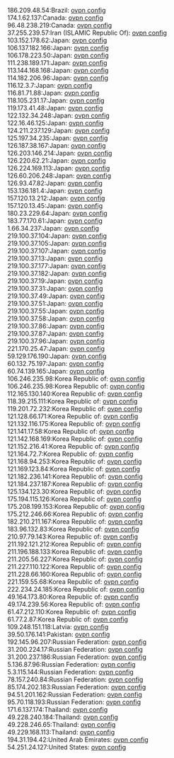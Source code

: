 186.209.48.54:Brazil: [ovpn config](vpn/186_209_48_54.ovpn)  
174.1.62.137:Canada: [ovpn config](vpn/174_1_62_137.ovpn)  
96.48.238.219:Canada: [ovpn config](vpn/96_48_238_219.ovpn)  
37.255.239.57:Iran (ISLAMIC Republic Of): [ovpn config](vpn/37_255_239_57.ovpn)  
103.152.178.62:Japan: [ovpn config](vpn/103_152_178_62.ovpn)  
106.137.182.166:Japan: [ovpn config](vpn/106_137_182_166.ovpn)  
106.178.223.50:Japan: [ovpn config](vpn/106_178_223_50.ovpn)  
111.238.189.171:Japan: [ovpn config](vpn/111_238_189_171.ovpn)  
113.144.168.168:Japan: [ovpn config](vpn/113_144_168_168.ovpn)  
114.182.206.96:Japan: [ovpn config](vpn/114_182_206_96.ovpn)  
116.12.3.7:Japan: [ovpn config](vpn/116_12_3_7.ovpn)  
116.81.71.88:Japan: [ovpn config](vpn/116_81_71_88.ovpn)  
118.105.231.17:Japan: [ovpn config](vpn/118_105_231_17.ovpn)  
119.173.41.48:Japan: [ovpn config](vpn/119_173_41_48.ovpn)  
122.132.34.248:Japan: [ovpn config](vpn/122_132_34_248.ovpn)  
122.16.46.125:Japan: [ovpn config](vpn/122_16_46_125.ovpn)  
124.211.237.129:Japan: [ovpn config](vpn/124_211_237_129.ovpn)  
125.197.34.235:Japan: [ovpn config](vpn/125_197_34_235.ovpn)  
126.187.38.167:Japan: [ovpn config](vpn/126_187_38_167.ovpn)  
126.203.146.214:Japan: [ovpn config](vpn/126_203_146_214.ovpn)  
126.220.62.21:Japan: [ovpn config](vpn/126_220_62_21.ovpn)  
126.224.169.113:Japan: [ovpn config](vpn/126_224_169_113.ovpn)  
126.60.206.248:Japan: [ovpn config](vpn/126_60_206_248.ovpn)  
126.93.47.82:Japan: [ovpn config](vpn/126_93_47_82.ovpn)  
153.136.181.4:Japan: [ovpn config](vpn/153_136_181_4.ovpn)  
157.120.13.212:Japan: [ovpn config](vpn/157_120_13_212.ovpn)  
157.120.13.45:Japan: [ovpn config](vpn/157_120_13_45.ovpn)  
180.23.229.64:Japan: [ovpn config](vpn/180_23_229_64.ovpn)  
183.77.170.61:Japan: [ovpn config](vpn/183_77_170_61.ovpn)  
1.66.34.237:Japan: [ovpn config](vpn/1_66_34_237.ovpn)  
219.100.37.104:Japan: [ovpn config](vpn/219_100_37_104.ovpn)  
219.100.37.105:Japan: [ovpn config](vpn/219_100_37_105.ovpn)  
219.100.37.107:Japan: [ovpn config](vpn/219_100_37_107.ovpn)  
219.100.37.13:Japan: [ovpn config](vpn/219_100_37_13.ovpn)  
219.100.37.177:Japan: [ovpn config](vpn/219_100_37_177.ovpn)  
219.100.37.182:Japan: [ovpn config](vpn/219_100_37_182.ovpn)  
219.100.37.19:Japan: [ovpn config](vpn/219_100_37_19.ovpn)  
219.100.37.31:Japan: [ovpn config](vpn/219_100_37_31.ovpn)  
219.100.37.49:Japan: [ovpn config](vpn/219_100_37_49.ovpn)  
219.100.37.51:Japan: [ovpn config](vpn/219_100_37_51.ovpn)  
219.100.37.55:Japan: [ovpn config](vpn/219_100_37_55.ovpn)  
219.100.37.58:Japan: [ovpn config](vpn/219_100_37_58.ovpn)  
219.100.37.86:Japan: [ovpn config](vpn/219_100_37_86.ovpn)  
219.100.37.87:Japan: [ovpn config](vpn/219_100_37_87.ovpn)  
219.100.37.96:Japan: [ovpn config](vpn/219_100_37_96.ovpn)  
221.170.25.47:Japan: [ovpn config](vpn/221_170_25_47.ovpn)  
59.129.176.190:Japan: [ovpn config](vpn/59_129_176_190.ovpn)  
60.132.75.197:Japan: [ovpn config](vpn/60_132_75_197.ovpn)  
60.74.139.165:Japan: [ovpn config](vpn/60_74_139_165.ovpn)  
106.246.235.98:Korea Republic of: [ovpn config](vpn/106_246_235_98.ovpn)  
106.246.235.98:Korea Republic of: [ovpn config](vpn/106_246_235_98.ovpn)  
112.165.130.140:Korea Republic of: [ovpn config](vpn/112_165_130_140.ovpn)  
118.39.215.111:Korea Republic of: [ovpn config](vpn/118_39_215_111.ovpn)  
119.201.72.232:Korea Republic of: [ovpn config](vpn/119_201_72_232.ovpn)  
121.128.66.171:Korea Republic of: [ovpn config](vpn/121_128_66_171.ovpn)  
121.132.116.175:Korea Republic of: [ovpn config](vpn/121_132_116_175.ovpn)  
121.141.17.58:Korea Republic of: [ovpn config](vpn/121_141_17_58.ovpn)  
121.142.168.169:Korea Republic of: [ovpn config](vpn/121_142_168_169.ovpn)  
121.152.216.41:Korea Republic of: [ovpn config](vpn/121_152_216_41.ovpn)  
121.164.72.7:Korea Republic of: [ovpn config](vpn/121_164_72_7.ovpn)  
121.168.94.253:Korea Republic of: [ovpn config](vpn/121_168_94_253.ovpn)  
121.169.123.84:Korea Republic of: [ovpn config](vpn/121_169_123_84.ovpn)  
121.182.236.141:Korea Republic of: [ovpn config](vpn/121_182_236_141.ovpn)  
121.184.237.187:Korea Republic of: [ovpn config](vpn/121_184_237_187.ovpn)  
125.134.123.30:Korea Republic of: [ovpn config](vpn/125_134_123_30.ovpn)  
175.194.115.126:Korea Republic of: [ovpn config](vpn/175_194_115_126.ovpn)  
175.208.199.153:Korea Republic of: [ovpn config](vpn/175_208_199_153.ovpn)  
175.212.246.66:Korea Republic of: [ovpn config](vpn/175_212_246_66.ovpn)  
182.210.211.167:Korea Republic of: [ovpn config](vpn/182_210_211_167.ovpn)  
183.96.132.83:Korea Republic of: [ovpn config](vpn/183_96_132_83.ovpn)  
210.97.79.143:Korea Republic of: [ovpn config](vpn/210_97_79_143.ovpn)  
211.192.121.212:Korea Republic of: [ovpn config](vpn/211_192_121_212.ovpn)  
211.196.188.133:Korea Republic of: [ovpn config](vpn/211_196_188_133.ovpn)  
211.205.56.227:Korea Republic of: [ovpn config](vpn/211_205_56_227.ovpn)  
211.227.110.122:Korea Republic of: [ovpn config](vpn/211_227_110_122.ovpn)  
211.228.66.160:Korea Republic of: [ovpn config](vpn/211_228_66_160.ovpn)  
221.159.55.68:Korea Republic of: [ovpn config](vpn/221_159_55_68.ovpn)  
222.234.24.185:Korea Republic of: [ovpn config](vpn/222_234_24_185.ovpn)  
49.164.173.80:Korea Republic of: [ovpn config](vpn/49_164_173_80.ovpn)  
49.174.239.56:Korea Republic of: [ovpn config](vpn/49_174_239_56.ovpn)  
61.47.212.110:Korea Republic of: [ovpn config](vpn/61_47_212_110.ovpn)  
61.77.2.87:Korea Republic of: [ovpn config](vpn/61_77_2_87.ovpn)  
109.248.151.118:Latvia: [ovpn config](vpn/109_248_151_118.ovpn)  
39.50.176.141:Pakistan: [ovpn config](vpn/39_50_176_141.ovpn)  
192.145.96.207:Russian Federation: [ovpn config](vpn/192_145_96_207.ovpn)  
31.200.224.17:Russian Federation: [ovpn config](vpn/31_200_224_17.ovpn)  
31.200.237.186:Russian Federation: [ovpn config](vpn/31_200_237_186.ovpn)  
5.136.87.96:Russian Federation: [ovpn config](vpn/5_136_87_96.ovpn)  
5.3.115.144:Russian Federation: [ovpn config](vpn/5_3_115_144.ovpn)  
78.157.240.84:Russian Federation: [ovpn config](vpn/78_157_240_84.ovpn)  
85.174.202.183:Russian Federation: [ovpn config](vpn/85_174_202_183.ovpn)  
94.51.201.162:Russian Federation: [ovpn config](vpn/94_51_201_162.ovpn)  
95.70.118.193:Russian Federation: [ovpn config](vpn/95_70_118_193.ovpn)  
171.6.137.174:Thailand: [ovpn config](vpn/171_6_137_174.ovpn)  
49.228.240.184:Thailand: [ovpn config](vpn/49_228_240_184.ovpn)  
49.228.246.65:Thailand: [ovpn config](vpn/49_228_246_65.ovpn)  
49.229.168.113:Thailand: [ovpn config](vpn/49_229_168_113.ovpn)  
194.31.194.42:United Arab Emirates: [ovpn config](vpn/194_31_194_42.ovpn)  
54.251.24.127:United States: [ovpn config](vpn/54_251_24_127.ovpn)  
